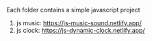 
Each folder contains a simple javascript project
1. js music: https://js-music-sound.netlify.app/
2. js clock: https://js-dynamic-clock.netlify.app/
